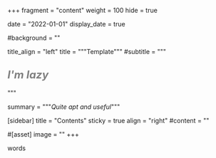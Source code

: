 +++
fragment = "content"
weight = 100
hide = true

date = "2022-01-01"
display_date = true

#background = ""

title_align = "left"
title = """Template"""
#subtitle = """<h2 id="lightTitle"><font size="5" color="grey" font-weight="100"><i>I'm lazy</i></font></h2>"""

summary = """*Quite apt and useful*"""

[sidebar]
	title = "Contents"
	sticky = true
	align = "right"
	#content = ""

#[asset]
	image = ""
+++

words